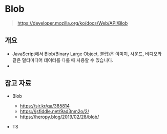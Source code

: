 # Blob

> https://developer.mozilla.org/ko/docs/Web/API/Blob

## 개요
- JavaScript에서 Blob(Binary Large Object, 블랍)은 이미지, 사운드, 비디오와 같은 멀티미디어 데이터를 다룰 때 사용할 수 있습니다.
- 

## 참고 자료

- Blob 
    - https://sir.kr/qa/385814
    - https://jsfiddle.net/9ad3nm2o/2/
    - https://heropy.blog/2019/02/28/blob/

- TS
    